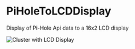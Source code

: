 # PiHoleToLCDDisplay
Display of Pi-Hole Api data to a 16x2 LCD display

![Cluster with LCD Display](cluster.png "Raspberry Pi cluster with LCD display")
